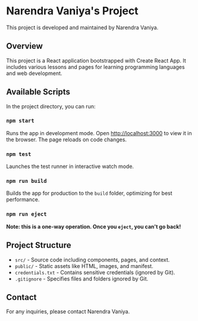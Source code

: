 # Narendra Vaniya's Project

This project is developed and maintained by Narendra Vaniya.

## Overview

This project is a React application bootstrapped with Create React App. It includes various lessons and pages for learning programming languages and web development.

## Available Scripts

In the project directory, you can run:

### `npm start`

Runs the app in development mode. Open [http://localhost:3000](http://localhost:3000) to view it in the browser. The page reloads on code changes.

### `npm test`

Launches the test runner in interactive watch mode.

### `npm run build`

Builds the app for production to the `build` folder, optimizing for best performance.

### `npm run eject`

**Note: this is a one-way operation. Once you `eject`, you can't go back!**

## Project Structure

- `src/` - Source code including components, pages, and context.
- `public/` - Static assets like HTML, images, and manifest.
- `credentials.txt` - Contains sensitive credentials (ignored by Git).
- `.gitignore` - Specifies files and folders ignored by Git.

## Contact

For any inquiries, please contact Narendra Vaniya.

